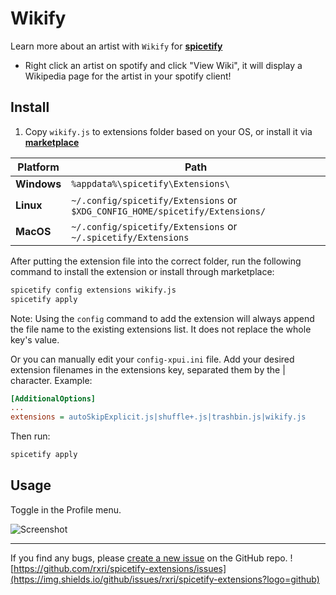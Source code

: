 # Wikify

Learn more about an artist with `Wikify` for **[spicetify](https://github.com/spicetify/cli)**

* Right click an artist on spotify and click "View Wiki", it will display a Wikipedia page for the artist in your spotify client!

## Install

1. Copy `wikify.js` to extensions folder based on your OS, or install it via **[marketplace](https://github.com/spicetify/spicetify-marketplace)**

| **Platform**   | **Path**                                                                             |
|----------------|--------------------------------------------------------------------------------------|
| **Windows**    | `%appdata%\spicetify\Extensions\`                                                    |
| **Linux**      | `~/.config/spicetify/Extensions` or `$XDG_CONFIG_HOME/spicetify/Extensions/` |
| **MacOS**      | `~/.config/spicetify/Extensions` or `~/.spicetify/Extensions`                        |

After putting the extension file into the correct folder, run the following command to install the extension or install through marketplace:

```sh
spicetify config extensions wikify.js
spicetify apply
```

Note: Using the `config` command to add the extension will always append the file name to the existing extensions list. It does not replace the whole key's value.

Or you can manually edit your `config-xpui.ini` file. Add your desired extension filenames in the extensions key, separated them by the | character.
Example:

```ini
[AdditionalOptions]
...
extensions = autoSkipExplicit.js|shuffle+.js|trashbin.js|wikify.js
```

Then run:

```sh
spicetify apply
```

## Usage

Toggle in the Profile menu.

![Screenshot](https://raw.githubusercontent.com/rxri/spicetify-extensions/main/wikify/wikify.png)

-----
If you find any bugs, please [create a new issue](https://github.com/rxri/spicetify-extensions/issues/new/choose) on the GitHub repo.
![https://github.com/rxri/spicetify-extensions/issues](https://img.shields.io/github/issues/rxri/spicetify-extensions?logo=github)
